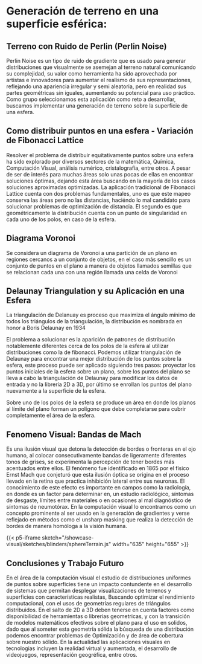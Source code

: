 # Generación de terreno en una superficie esférica:

## Terreno con Ruido de Perlin (Perlin Noise)

Perlin Noise es un tipo de ruido de gradiente que es usado para generar distribuciones que visualmente se asemejan al terreno natural comunicando su complejidad, su valor como herramienta ha sido aprovechada por artistas e innovadores para aumentar el realismo de sus representaciones, reflejando una apariencia irregular y semi aleatoria, pero en realidad sus partes geométricas sin iguales, aumentando su potencial para uso práctico. Como grupo seleccionamos esta aplicación como reto a desarrollar, buscamos implementar una generación de terreno sobre la superficie de una esfera.

## Como distribuir puntos en una esfera - Variación de Fibonacci Lattice

Resolver el problema de distribuir equitativamente puntos sobre una esfera ha sido explorado por diversos sectores de la matemática, Química, Computación Visual, análisis numérico, cristalografía, entre otros. A pesar de ser de interés para muchas áreas solo unas pocas de ellas en encontrar soluciones óptimas, dejando esta área buscando en la mayoría de los casos soluciones aproximadas optimizadas. La aplicación tradicional de Fibonacci Lattice cuenta con dos problemas fundamentales, uno es que este mapeo conserva las áreas pero no las distancias, haciéndo lo mal candidato para solucionar problemas de optimización de distancia. El segundo es que geométricamente la distribución cuenta con un punto de singularidad en cada uno de los polos, en caso de la esfera.

## Diagrama Voronoi

Se considera un diagrama de Voronoi a una partición de un plano en regiones cercanos a un conjunto de objetos, en el caso más sencillo es un conjunto de puntos en el plano a manera de objetos llamados semillas que se relacionan cada una con una región llamada una celda de Voronoi

## Delaunay Triangulation y su Aplicación en una Esfera

La triangulación de Delanuay es proceso que maximiza el ángulo mínimo de todos los triángulos de la triangulación, la distribución es nombrada en honor a Boris Delaunay en 1934

El problema a solucionar es la aparición de patrones de distribución notablemente diferentes cerca de los polos de la esfera al utilizar distribuciones como la de fibonacci. Podemos utilizar triangulación de Delaunay para encontrar una mejor distribución de los puntos sobre la esfera, este proceso puede ser aplicado siguiendo tres pasos: proyectar los puntos iniciales de la esfera sobre un plano, sobre los puntos del plano se lleva a cabo la triangulación de Delaunay para modificar los datos de entrada y no la librería 2D a 3D, por último se enrollan los puntos del plano nuevamente a la superficie de la esfera.

Sobre uno de los polos de la esfera se produce un área en donde los planos al límite del plano forman un polígono que debe completarse para cubrir completamente el área de la esfera.

## Fenomeno Visual: Bandas de Mach

Es una ilusión visual que detona la detección de bordes o fronteras en el ojo humano, al colocar consecutivamente bandas de ligeramente diferentes tonos de grises, se experimenta la percepción de tener bordes más acentuados entre ellos. El fenómeno fue identificado en 1865 por el físico Ernst Mach que conjeturó que esta ilusión óptica se origina en el proceso llevado en la retina que practica inhibición lateral entre sus neuronas. El conocimiento de este efecto es importante en campos como la radiología, en donde es un factor para determinar en, un estudio radiológico, síntomas de desgaste, límites entre materiales o en ocasiones al mal diagnóstico de síntomas de neumotórax. En la computación visual lo encontramos como un concepto prominente al ser usado en la generación de gradientes y verse reflejado en métodos como el unsharp masking que realiza la detección de bordes de manera homóloga a la visión humana.

{{< p5-iframe sketch="/showcase-visual/sketches/blinders/sphereTerrain.js" width="635" height="655" >}}

## Conclusiones y Trabajo Futuro

En el área de la computación visual el estudio de distribuciones uniformes de puntos sobre superficies tiene un impacto contundente en el desarrollo de sistemas que permitan desplegar visualizaciones de terrenos y superficies con características realistas, Buscando optimizar el rendimiento computacional, con el usos de geometrías regulares de triángulos distribuidos. En el salto de 2D a 3D deben tenerse en cuenta factores como disponibilidad de herramientas o librerias geometricas, y con la transición de modelos matemáticos efectivos sobre el plano para el uso en solidos, dado que al someter esta geometría sólida la búsqueda de una distribución podemos encontrar problemas de Optimización y de área de cobertura sobre nuestro sólido. En la actualidad las aplicaciones visuales en tecnologias incluyen la realidad virtual y aumentada, el desarrollo de videojuegos, representación geogréfica, entre otros.
